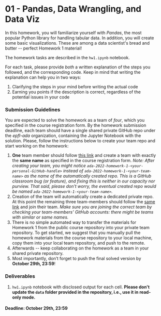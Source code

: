 # 01 - Pandas, Data Wrangling, and Data Viz

In this homework, you will familiarize yourself with *Pandas*, the most popular Python library for handling tabular data. In addition, you will create some basic visualizations. These are among a data scientist's bread and butter -- perfect Homework 1 material!

The homework tasks are described in the `hw1.ipynb` notebook.

For each task, please provide *both* a written explanation of the steps you followed, and the corresponding code. 
Keep in mind that writing the explanation can help you in two ways:
1. Clarifying the steps in your mind before writing the actual code
2. Earning you points if the description is correct, regardless of the potential issues in your code

### Submission Guidelines

You are expected to solve the homework as a team of *four*, which you specified in the course registration form. By the homework submission deadline, each team should have a single shared private GitHub repo under the *epfl-ada* organization, containing the Jupyter Notebook with the solution. Please, follow the instructions below to create your team repo and start working on the homework:
1. **One** team member should follow [this link](https://classroom.github.com/a/L2YGynU7) and create a team with exactly the **same name** as specified in the course registration form. *Note: After creating your team, you might notice `ada-2022-homework-1-<your-personal-GitHub-handle>` instead of `ada-2022-homework-1-<your-team-name>` as the name of the automatically created repo. This is a GitHub classroom bug (or feature), and fixing this is neither in our capacity nor purview. That said, please don't worry, the eventual created repo would be named `ada-2022-homework-1-<your-team-name>`.*
2. Creation of the team will automatically create a dedicated private repo. At this point the remaining three team-members should follow the [same link](https://classroom.github.com/a/L2YGynU7) and join their team. *Make sure you are joining the correct team by checking your team-members' GitHub accounts: there might be teams with similar or same names.*
3. There is no simple automated way to transfer the materials for Homework 1 from the public course repository into your private team repository. To get started, we suggest that you manually pull the homework materials from the course repository to your local machine, copy them into your local team repository, and push to the remote.
4. Afterwards -- keep collaborating on the homework as a team in your shared private repository.
5. Most importantly, don’t forget to push the final solved version by **October 29th, 23:59**!

### Deliverables
1. `hw1.ipynb` notebook with disclosed output for each cell. **Please don't update the `data` folder provided in the repository, i.e., use it in read-only mode.**

#### Deadline: October 29th, 23:59

